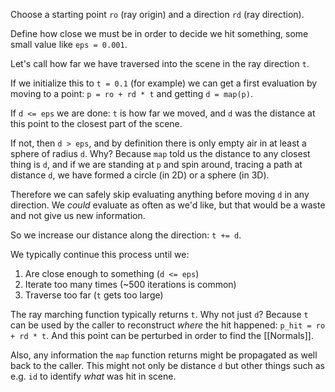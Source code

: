 Choose a starting point `ro` (ray origin) and a direction `rd` (ray direction).

Define how close we must be in order to decide we hit something, some small value like `eps = 0.001`.

Let's call how far we have traversed into the scene in the ray direction `t`.

If we initialize this to `t = 0.1` (for example) we can get a first evaluation by moving to a point: `p = ro + rd * t`  and getting `d = map(p)`.

If `d <= eps` we are done: `t` is how far we moved, and `d` was the distance at this point to the closest part of the scene.

If not, then `d > eps`, and by definition there is only empty air in at least a sphere of radius `d`.
Why? Because `map` told us the distance to any closest thing is `d`, and if we are standing at `p` and spin around, tracing a path at distance `d`, we have formed a circle (in 2D) or a sphere (in 3D).

Therefore we can safely skip evaluating anything before moving `d` in any direction.
We _could_ evaluate as often as we'd like, but that would be a waste and not give us new information.

So we increase our distance along the direction: `t += d`.

We typically continue this process until we:
1. Are close enough to something (`d <= eps`)
2. Iterate too many times (~500 iterations is common)
3. Traverse too far (`t` gets too large)

The ray marching function typically returns `t`.
Why not just `d`?
Because `t` can be used by the caller to reconstruct _where_ the hit happened: `p_hit = ro + rd * t`.
And this point can be perturbed in order to find the [[Normals]].

Also, any information the `map` function returns might be propagated as well back to the caller.
This might not only be distance `d` but other things such as e.g. `id` to identify _what_ was hit in scene.